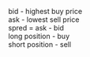 bid - highest buy price\
ask - lowest sell price\
spred = ask - bid\
long position - buy\
short position - sell

